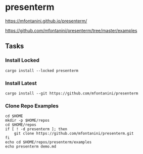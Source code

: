 # presenterm

https://mfontanini.github.io/presenterm/

https://github.com/mfontanini/presenterm/tree/master/examples

## Tasks

### Install Locked

```
cargo install --locked presenterm
```


### Install Latest

```
cargo install --git https://github.com/mfontanini/presenterm
```

### Clone Repo Examples

```
cd $HOME
mkdir -p $HOME/repos
cd $HOME/repos
if [ ! -d presenterm ]; then
    git clone https://github.com/mfontanini/presenterm.git
fi
echo cd $HOME/repos/presenterm/examples
echo presenterm demo.md
```
